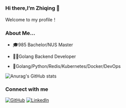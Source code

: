 ### Hi there,I’m Zhiqing 👋 
Welcome to my profile！

### About Me...

- 🎓985 Bachelor/NUS Master

- 👨‍💻Golang Backend Developer

- 🦋Golang/Python/Redis/Kubernetes/Docker/DevOps

![Anurag's GitHub stats](https://github-readme-stats.vercel.app/api?username=nuszhiqinghu&theme=shades-of-purple&show_icons=true)

### Connect with me 

[![GitHub](https://img.shields.io/badge/GitHub-grey?logo=github)](https://github.com/nuszhiqinghu)
[![LinkedIn](https://img.shields.io/badge/LinkedIn-blue?logo=linkedin)](https://www.linkedin.com/in/zhiqing-hu-a908a0248/)
